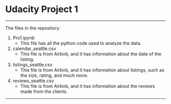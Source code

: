 # Udacity Project 1
****

The files in the repository:
1. Pro1.ipynb
    * This file has all the python code used to analyze the data. 
2. calendar_seattle.csv
    * This file is from Airbnb, and it has information about the date of the listing. 
3. listings_seattle.csv
    * This file is from Airbnb, and it has information about listings, such as the size, rating, and much more. 
4. reviews_seattle.csv
    * This file is from Airbnb, and it has information about the reviews made from the clients. 

****

